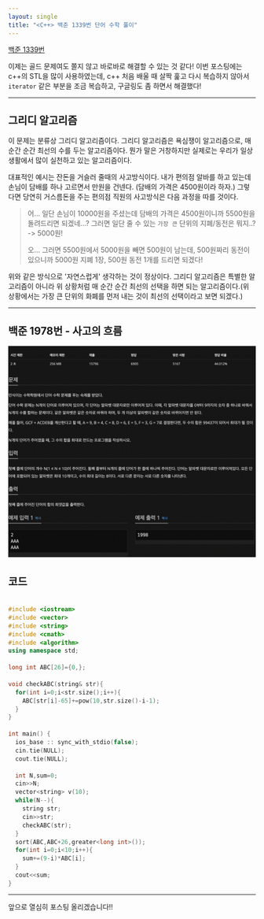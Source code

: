 ```yaml
---
layout: single
title: "<C++> 백준 1339번 단어 수학 풀이"
---
```


[백준 1339번](https://www.acmicpc.net/problem/1339)

이제는 골드 문제여도 쫄지 않고 바로바로 해결할 수 있는 것 같다! 이번 포스팅에는
c++의 STL을 많이 사용하였는데, c++ 처음 배울 때 살짝 훑고 다시 복습하지 않아서
`iterator` 같은 부분을 조금 복습하고, 구글링도 좀 하면서 해결했다!

---

## 그리디 알고리즘

이 문제는 분류상 그리디 알고리즘이다. 그리디 알고리즘은 욕심쟁이 알고리즘으로, 매순간
순간 최선의 수를 두는 알고리즘이다. 뭔가 말은 거창하지만 실제로는 우리가 일상 생활에서
많이 실천하고 있는 알고리즘이다.

대표적인 예시는 잔돈을 거슬러 줄때의 사고방식이다. 내가 편의점 알바를 하고 있는데 손님이
담배를 하나 고르면서 만원을 건넨다. (담배의 가격은 4500원이라 하자.) 그렇다면 당연히
거스름돈을 주는 편의점 직원의 사고방식은 다음 과정을 따를 것이다.

>어... 일단 손님이 10000원을 주셨는데 담배의 가격은 4500원이니까 5500원을 돌려드리면
>되겠네...? 그러면 일단 줄 수 있는 `가장 큰` 단위의 지폐/동전은 뭐지..? 
>-> 5000원!
>
>오... 그러면 5500원에서 5000원을 빼면 500원이 남는데, 500원짜리 동전이 있으니까
>5000원 지폐 1장, 500원 동전 1개를 드리면 되겠다!

위와 같은 방식으로 '자연스럽게' 생각하는 것이 정상이다. 그리디 알고리즘은 특별한 알고리즘이
아니라 위 상황처럼 매 순간 순간 최선의 선택을 하면 되는 알고리즘이다.(위 상황에서는 가장
큰 단위의 화폐를 먼저 내는 것이 최선의 선택이라고 보면 되겠다.)

---

## 백준 1978번 - 사고의 흐름

![5](/assets/images/5.png)



## 코드

```cpp

#include <iostream>
#include <vector> 
#include <string> 
#include <cmath>
#include <algorithm>
using namespace std;

long int ABC[26]={0,};

void checkABC(string& str){
  for(int i=0;i<str.size();i++){
    ABC[str[i]-65]+=pow(10,str.size()-i-1);
  }
}

int main() {
  ios_base :: sync_with_stdio(false);
  cin.tie(NULL);
  cout.tie(NULL);
  
  int N,sum=0;
  cin>>N;
  vector<string> v(10);
  while(N--){
    string str;
    cin>>str;
    checkABC(str);
  }
  sort(ABC,ABC+26,greater<long int>());
  for(int i=0;i<10;i++){
    sum+=(9-i)*ABC[i];
  }
  cout<<sum;
}
```


---

앞으로 열심히 포스팅 올리겠습니다!!
